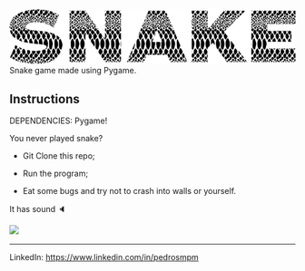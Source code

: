 <img src="./assets/images/snake_title"/>

<br>
Snake game made using Pygame.

## Instructions

DEPENDENCIES: Pygame!

You never played snake?

- Git Clone this repo;

- Run the program;

- Eat some bugs and try not to crash into walls or yourself.

It has sound 🔈

<img src="./assets/images/snake.gif"/>

--------
LinkedIn: https://www.linkedin.com/in/pedrosmpm

